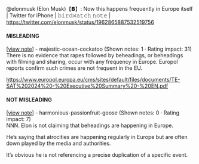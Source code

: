@elonmusk (Elon Musk)【𝗕】: Now this happens frequently in Europe itself | Twitter for iPhone | 𝚋𝚒𝚛𝚍𝚠𝚊𝚝𝚌𝚑 𝚗𝚘𝚝𝚎 | https://twitter.com/elonmusk/status/1962865887532519756

#### MISLEADING

[[view note]](https://x.com/i/birdwatch/n/1962909600476225576) - majestic-ocean-cockatoo (Shown notes: 1 · Rating impact: 31)\
There is no evidence that rapes followed by beheadings, or beheadings with filming and sharing, occur with any frequency in Europe. Europol reports confirm such crimes are not frequent in the EU.

https://www.europol.europa.eu/cms/sites/default/files/documents/TE-SAT%202024%20-%20Executive%20Summary%20-%20EN.pdf

#### NOT MISLEADING

[[view note]](https://x.com/i/birdwatch/n/1962919632454746481) - harmonious-passionfruit-goose (Shown notes: 0 · Rating impact: 7)\
NNN. Elon is not claiming that beheadings are happening in Europe.

He’s saying that atrocities are happening regularly in Europe but are often down played by the media and authorities. 

It’s obvious he is not referencing a precise duplication of a specific event. 
